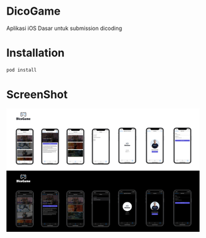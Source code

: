 # DicoGame
Aplikasi iOS Dasar untuk submission dicoding

# Installation
```bash
pod install
```

# ScreenShot
![Screenshot Light Mode](Hi-fi-light.jpg)
![Screenshot Dark Mode](Hi-fi-dark.jpg)
